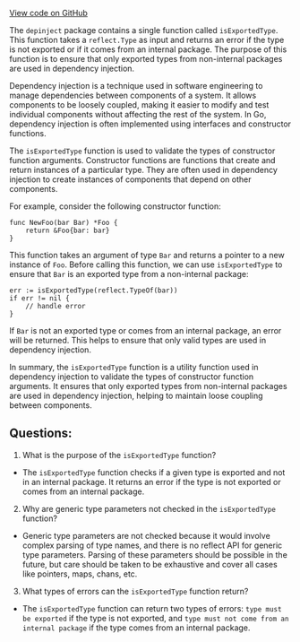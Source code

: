 [View code on GitHub](https://github.com/cosmos/cosmos-sdk/blob/main/depinject/check_type.go)

The `depinject` package contains a single function called `isExportedType`. This function takes a `reflect.Type` as input and returns an error if the type is not exported or if it comes from an internal package. The purpose of this function is to ensure that only exported types from non-internal packages are used in dependency injection.

Dependency injection is a technique used in software engineering to manage dependencies between components of a system. It allows components to be loosely coupled, making it easier to modify and test individual components without affecting the rest of the system. In Go, dependency injection is often implemented using interfaces and constructor functions.

The `isExportedType` function is used to validate the types of constructor function arguments. Constructor functions are functions that create and return instances of a particular type. They are often used in dependency injection to create instances of components that depend on other components.

For example, consider the following constructor function:

```
func NewFoo(bar Bar) *Foo {
    return &Foo{bar: bar}
}
```

This function takes an argument of type `Bar` and returns a pointer to a new instance of `Foo`. Before calling this function, we can use `isExportedType` to ensure that `Bar` is an exported type from a non-internal package:

```
err := isExportedType(reflect.TypeOf(bar))
if err != nil {
    // handle error
}
```

If `Bar` is not an exported type or comes from an internal package, an error will be returned. This helps to ensure that only valid types are used in dependency injection.

In summary, the `isExportedType` function is a utility function used in dependency injection to validate the types of constructor function arguments. It ensures that only exported types from non-internal packages are used in dependency injection, helping to maintain loose coupling between components.
## Questions: 
 1. What is the purpose of the `isExportedType` function?
- The `isExportedType` function checks if a given type is exported and not in an internal package. It returns an error if the type is not exported or comes from an internal package.

2. Why are generic type parameters not checked in the `isExportedType` function?
- Generic type parameters are not checked because it would involve complex parsing of type names, and there is no reflect API for generic type parameters. Parsing of these parameters should be possible in the future, but care should be taken to be exhaustive and cover all cases like pointers, maps, chans, etc.

3. What types of errors can the `isExportedType` function return?
- The `isExportedType` function can return two types of errors: `type must be exported` if the type is not exported, and `type must not come from an internal package` if the type comes from an internal package.